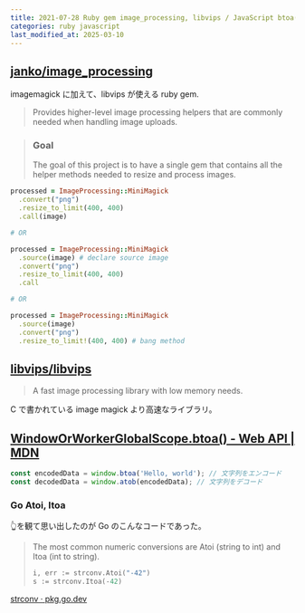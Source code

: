 ```yaml
---
title: 2021-07-28 Ruby gem image_processing, libvips / JavaScript btoa()
categories: ruby javascript
last_modified_at: 2025-03-10
---
```


## [janko/image_processing](https://github.com/janko/image_processing)

imagemagick に加えて、libvips が使える ruby gem.

> Provides higher-level image processing helpers that are commonly needed when handling image uploads.

> ### Goal
> The goal of this project is to have a single gem that contains all the helper methods needed to resize and process images.

```rb
processed = ImageProcessing::MiniMagick
  .convert("png")
  .resize_to_limit(400, 400)
  .call(image)

# OR

processed = ImageProcessing::MiniMagick
  .source(image) # declare source image
  .convert("png")
  .resize_to_limit(400, 400)
  .call

# OR

processed = ImageProcessing::MiniMagick
  .source(image)
  .convert("png")
  .resize_to_limit!(400, 400) # bang method
```

## [libvips/libvips](https://github.com/libvips/libvips)

> A fast image processing library with low memory needs.

C で書かれている image magick より高速なライブラリ。

## [WindowOrWorkerGlobalScope.btoa() - Web API \| MDN](https://developer.mozilla.org/ja/docs/Web/API/WindowOrWorkerGlobalScope/btoa)

```js
const encodedData = window.btoa('Hello, world'); // 文字列をエンコード
const decodedData = window.atob(encodedData); // 文字列をデコード
```

### Go Atoi, Itoa

👆を観て思い出したのが Go のこんなコードであった。

> The most common numeric conversions are Atoi (string to int) and Itoa (int to string).
>
> ```go
> i, err := strconv.Atoi("-42")
> s := strconv.Itoa(-42)
> ```

[strconv · pkg.go.dev](https://pkg.go.dev/strconv)
